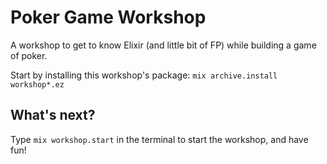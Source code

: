Poker Game Workshop
===================
A workshop to get to know Elixir (and little bit of FP)
while building a game of poker.

Start by installing this workshop's package:
`mix archive.install workshop*.ez`


What's next?
------------
Type `mix workshop.start` in the terminal to start the workshop, and
have fun!
